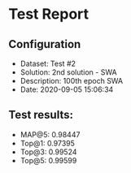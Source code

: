 # Test Report

## Configuration

 - Dataset: Test #2
 - Solution: 2nd solution - SWA
 - Description: 100th epoch SWA
 - Date: 2020-09-05 15:06:34

## Test results: 

 - MAP@5:    0.98447
 - Top@1:    0.97395
 - Top@3:    0.99524
 - Top@5:    0.99599


